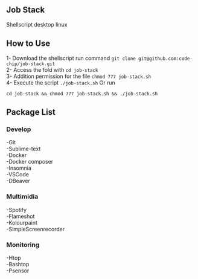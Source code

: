 ## Job Stack
Shellscript desktop linux

## How to Use
1- Download the shellscript run command `git clone git@github.com:code-chip/job-stack.git`  
2- Access the fold with `cd job-stack`  
3- Addition permission for the file `chmod 777 job-stack.sh`  
4- Execute the script `./job-stack.sh`
Or run
```git clone git@github.com:code-chip/job-stack.git &&
cd job-stack && chmod 777 job-stack.sh && ./job-stack.sh
```

## Package List
### Develop
-Git  
-Sublime-text  
-Docker  
-Docker composer  
-Insomnia  
-VSCode  
-DBeaver  
### Multimidia
-Spotify  
-Flameshot  
-Kolourpaint  
-SimpleScreenrecorder  
### Monitoring
-Htop  
-Bashtop  
-Psensor  